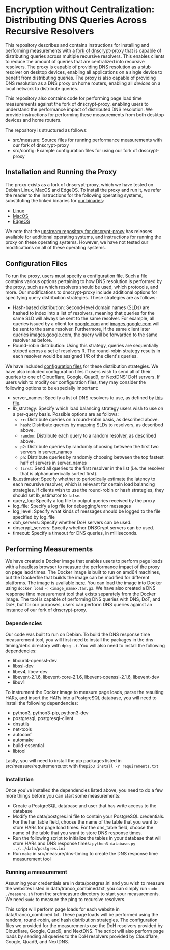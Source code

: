 # Encryption without Centralization: Distributing DNS Queries Across Recursive Resolvers

This repository describes and contains instructions for installing and performing measurements with [a fork of dnscrypt-proxy](https://github.com/noise-lab/dnscrypt-proxy) that is capable of distributing queries across multiple recursive resolvers.
This enables clients to reduce the amount of queries that are centralized into recursive resolvers.
The proxy is capable of providing DNS resolution as a stub resolver on desktop devices, enabling all applications on a single device to benefit from distributing queries.
The proxy is also capable of providing DNS resolution as a DNS proxy on home routers, enabling all *devices* on a local network to distribute queries.

This repository also contains code for performing page load time measurements against the fork of dnscrypt-proxy, enabling users to understand the performance impact of distributed DNS resolution.
We provide instructions for performing these measurements from both desktop devices and home routers.

The repository is structured as follows:
- src/measure: Source files for running performance measurements with our fork of dnscrypt-proxy
- src/config: Example configuration files for using our fork of dnscrypt-proxy

## Installation and Running the Proxy
The proxy exists as a fork of dnscrypt-proxy, which we have tested on Debian Linux, MacOS and EdgeOS. To install the proxy and run it, we refer the reader to the instructions for the following operating systems, substituting the linked binaries for [our binaries]():
- [Linux](https://github.com/DNSCrypt/dnscrypt-proxy/wiki/Installation-linux)
- [MacOS](https://github.com/DNSCrypt/dnscrypt-proxy/wiki/Installation-macOS)
- [EdgeOS](https://github.com/DNSCrypt/dnscrypt-proxy/wiki/Installation-on-EdgeOS)

We note that the [upstream repository for dnscrypt-proxy](https://github.com/DNSCrypt/dnscrypt-proxy/wiki/Installation) has releases available for additional operating systems, and instructions for running the proxy on these operating systems. However, we have not tested our modifications on all of these operating systems.

## Configuration Files
To run the proxy, users must specify a configuration file. Such a file contains various options pertaining to how DNS resolution is performed by the proxy, such as which resolvers should be used, which protocols, and more. Our modifications to dnscrypt-proxy include additional options for specifying query distribution strategies. These strategies are as follows:

- Hash-based distribution: Second-level domain names (SLDs) are hashed to index into a list of resolvers, meaning that queries for the same SLD will always be sent to the same
resolver.
For example, all queries issued by a client for [google.com](google.com) and [images.google.com](images.google.com) will be sent
to the same resolver.
Furthermore, if the same client later queries [images.google.com](images.google.com), the query will be forwarded to the same resolver as before.
- Round-robin distribution: Using this strategy, queries are sequentially striped across a set of resolvers
R. The round-robin strategy results in each resolver would be assigned 1/R of the client's queries.

We have included [configuration files](https://github.com/noise-lab/multi-trr-public/tree/main/src/config) for these distribution strategies. We have also included configuration files if users wish to send all of their queries to one of Cloudflare, Google, Quad9, or NextDNS' DoH servers. If users wish to modify our configuration files, they may consider the following options to be especially important:
- server_names: Specify a list of DNS resolvers to use, as defined by [this file](https://dnscrypt.info/public-servers).
- lb_strategy: Specify which load balancing strategy users wish to use on a per-query basis. Possible options are as follows:
    * `rr`: Distribute queries on a round-robin basis, as described above.
    * `hash`: Distribute queries by mapping SLDs to resolvers, as described above.
    * `random`: Distribute each query to a random resolver, as described above.
    * `p2`: Distribute queries by randomly choosing between the first two servers in server_names
    * `ph`: Distribute queries by randomly choosing between the top fastest half of servers in server_names
    * `first`: Send all queries to the first resolver in the list (i.e. the resolver that is alphanumerically sorted first). 
- lb_estimator: Specify whether to periodically estimate the latency to each recursive resolver, which is relevant for certain load balancing strategies. If clients wish to use the round-robin or hash strategies, they should set lb_estimator to `false`.
- query_log: Specify a log file to output queries received by the proxy
- log_file: Specify a log file for debugging/error messages
- log_level: Specify what kinds of messages should be logged to the file specified by log_file
- doh_servers: Specify whether DoH servers can be used.
- dnscrypt_servers: Specify whether DNSCrypt servers can be used.
- timeout: Specify a timeout for DNS queries, in milliseconds.

## Performing Measurements
We have created a Docker image that enables users to perform page loads with a headless browser to measure the performance impact of the proxy on page laod times.
The Docker image is built to run on amd64 machines, but the Dockerfile that builds the image can be modified for different platforms.
The image is available [here]().
You can load the image into Docker using `docker load < <image_name>.tar.gz`.
We have also created a DNS response time measurement tool that exists separately from the Docker image.
The tool is capable of performing DNS queries with DNS, DoT, and DoH, but for our purposes, users can perform DNS queries against an instance of our fork of dnscrypt-proxy.

### Dependencies
Our code was built to run on Debian.
To build the DNS response time measurement tool, you will first need to install
the packages in the dns-timing/debs directory with `dpkg -i`.
You will also need to install the following dependencies:

* libcurl4-openssl-dev
* libssl-dev
* libev4, libev-dev
* libevent-2.1.6, libevent-core-2.1.6, libevent-openssl-2.1.6, libevent-dev
* libuv1

To instrument the Docker image to measure page loads, parse the resulting HARs,
and insert the HARs into a PostgreSQL database, you will need to install the
following dependencies:

* python3, python3-pip, python3-dev
* postgresql, postgresql-client
* dnsutils
* net-tools 
* autoconf
* automake
* build-essential
* libtool

Lastly, you will need to install the pip packages listed in 
src/measure/requirements.txt with the`pip3 install -r requirements.txt`

### Installation
Once you've installed the dependencies listed above, you need to do a few more
things before you can start some measurements:
* Create a PostgreSQL database and user that has write access to the database
* Modify the data/postgres.ini file to contain your PostgreSQL credentials. For
  the har_table field, choose the name of the table that you want to store HARs
  for page load times. For the dns_table field, choose the name of the table that
  you want to store DNS response times.
* Run the following script to initialize the tables in your database that will
  store HARs and DNS response times:
  `python3 database.py ../../data/postgres.ini`
* Run `make` in src/measure/dns-timing to create the DNS response time measurement tool

### Running a measurement
Assuming your credentials are in data/postgres.ini and you wish to measure the
websites listed in data/tranco_combined.txt, you can simply run `sudo ./measure.sh`
from the src/measure directory to start your measurements. We need `sudo` to 
measure the ping to recursive resolvers.

This script will perform page loads for each website in
data/tranco_combined.txt. These page loads will be performed using the random, round-robin, 
and hash distribution strategies. The configuration files we provided for the measurements 
use the DoH resolvers provided by Cloudflare, Google, Quad9, and NextDNS.
The script will also perform page loads by sending all queries to the DoH resolvers provided by 
Cloudflare, Google, Quad9, and NextDNS.


